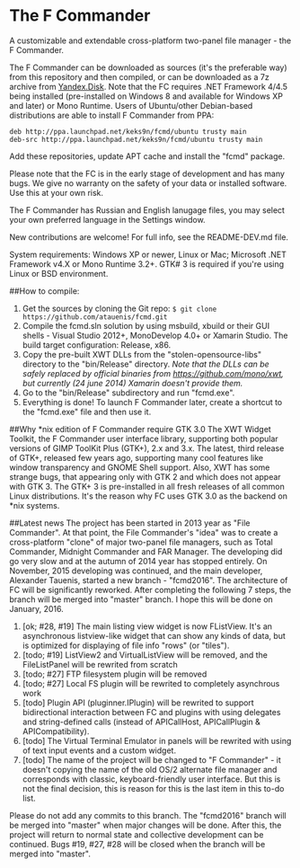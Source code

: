 The F Commander
====

A customizable and extendable cross-platform two-panel file manager - the F Commander.

The F Commander can be downloaded as sources (it's the preferable way) from this repository and then compiled, or can be downloaded as a 7z archive from [Yandex.Disk](https://yadi.sk/d/XNZXI4MkTucdB). Note that the FC requires .NET Framework 4/4.5 being installed (pre-installed on Windows 8 and available for Windows XP and later) or Mono Runtime. Users of Ubuntu/other Debian-based distributions are able to install F Commander from PPA:

    deb http://ppa.launchpad.net/keks9n/fcmd/ubuntu trusty main 
    deb-src http://ppa.launchpad.net/keks9n/fcmd/ubuntu trusty main 
  
Add these repositories, update APT cache and install the "fcmd" package.

Please note that the FC is in the early stage of development and has many bugs. We give no warranty on the safety of your data or installed software. Use this at your own risk.

The F Commander has Russian and English lanugage files, you may select your own preferred language in the Settings window.

New contributions are welcome! For full info, see the README-DEV.md file.

System requirements: Windows XP or newer, Linux or Mac; Microsoft .NET Framework v4.X or Mono Runtime 3.2+. GTK# 3 is required if you're using Linux or BSD environment.

##How to compile:

1. Get the sources by cloning the Git repo: `$ git clone https://github.com/atauenis/fcmd.git`
2. Compile the fcmd.sln solution by using msbuild, xbuild or their GUI shells - Visual Studio 2012+, MonoDevelop 4.0+ or Xamarin Studio. The build target configuration: Release, x86.
3. Copy the pre-built XWT DLLs from the "stolen-opensource-libs" directory to the "bin/Release" directory.
   *Note that the DLLs can be safely replaced by official binaries from https://github.com/mono/xwt, but currently (24 june 2014) Xamarin doesn't provide them.*
4. Go to the "bin/Release" subdirectory and run "fcmd.exe".
5. Everything is done! To launch F Commander later, create a shortcut to the "fcmd.exe" file and then use it.

##Why *nix edition of F Commander require GTK 3.0
The XWT Widget Toolkit, the F Commander user interface library, supporting both popular versions of GIMP ToolKit Plus (GTK+), 2.x and 3.x. The latest, third release of GTK+, released few years ago, supporting many cool features like window transparency and GNOME Shell support. Also, XWT has some strange bugs, that appearing only with GTK 2 and which does not appear with GTK 3. The GTK+ 3 is pre-installed in all fresh releases of all common Linux distributions. It's the reason why FC uses GTK 3.0 as the backend on *nix systems.

##Latest news
The project has been started in 2013 year as "File Commander". At that point, the File Commander's "idea" was to create a cross-platform "clone" of major two-panel file managers, such as Total Commander, Midnight Commander and FAR Manager. The developing did go very slow and at the autumn of 2014 year has stopped entirely.
On November, 2015 developing was continued, and the main developer, Alexander Tauenis, started a new branch - "fcmd2016". The architecture of FC will be significantly reworked. After completing the following 7 steps, the branch will be merged into "master" branch. I hope this will be done on January, 2016.

1. [ok; #28, #19] The main listing view widget is now FListView. It's an asynchronous listview-like widget that can show any kinds of data, but is optimized for displaying of file info "rows" (or "tiles").
2. [todo; #19] ListView2 and VirtualListView will be removed, and the FileListPanel will be rewrited from scratch
3. [todo; #27] FTP filesystem plugin will be removed
4. [todo; #27] Local FS plugin will be rewrited to completely asynchrous work
5. [todo] Plugin API (pluginner.IPlugin) will be rewrited to support bidirectional interaction between FC and plugins with using delegates and string-defined calls (instead of APICallHost, APICallPlugin & APICompatibility).
6. [todo] The Virtual Terminal Emulator in panels will be rewrited with using of text input events and a custom widget.
7. [todo] The name of the project will be changed to "F Commander" - it doesn't copying the name of the old OS/2 alternate file manager and corresponds with classic, keyboard-friendly user interface. But this is not the final decision, this is reason for this is the last item in this to-do list.

Please do not add any commits to this branch. The "fcmd2016" branch will be merged into "master" when major changes will be done. After this, the project will return to normal state and collective development can be continued.
Bugs #19, #27, #28 will be closed when the branch will be merged into "master".